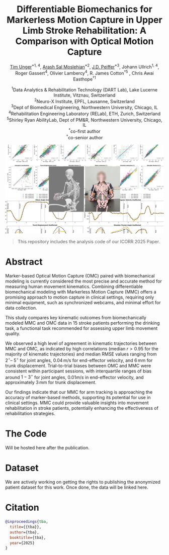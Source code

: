 <div align="center">

# Differentiable Biomechanics for Markerless Motion Capture in Upper Limb Stroke Rehabilitation: A Comparison with Optical Motion Capture

[Tim Unger](https://www.llui.org/lab/computer-vision-lab/)<sup>*1, </sup><sup>4</sup>, [Arash Sal Moslehian](https://moslehian.com)<sup>*2</sup>, [J.D. Peiffer](https://www.sralab.org/researchers/jd-peiffer)<sup>*3</sup>, Johann Ullrich<sup>1, </sup><sup>4</sup>, Roger Gassert<sup>4</sup>, Olivier Lambercy<sup>4</sup>, R. James Cotton<sup>†5</sup> , Chris Awai Easthope<sup>†1</sup>

<sup>1</sup>Data Analytics & Rehabilitation Technology (DART Lab), Lake Lucerne Institute, Vitznau, Switzerland <br>
<sup>2</sup>Neuro-X Institute, EPFL, Lausanne, Switzerland <br>
<sup>3</sup>Dept of Biomedical Engineering, Northwestern University, Chicago, IL <br>
<sup>4</sup>Rehabilitation Engineering Laboratory (RELab), ETH, Zurich, Switzerland <br>
<sup>5</sup>Shirley Ryan AbilityLab, Dept of PM&R, Northwestern University, Chicago, IL <br>
<sup>*</sup>co-first author <br>
<sup>†</sup>co-senior author <br>

<img src="assets/frontmatter.jpg" width="800">

</div>

> This repository includes the analysis code of our ICORR 2025 Paper.

# Abstract
Marker-based Optical Motion Capture (OMC) paired with biomechanical modeling is currently considered the most precise and accurate method for measuring human movement kinematics. Combining differentiable biomechanical modeling with Markerless Motion Capture (MMC) offers a promising approach to motion capture in clinical settings, requiring only minimal equipment, such as synchronized webcams, and minimal effort for data collection. 

This study compares key kinematic outcomes from biomechanically modeled MMC and OMC data in 15 stroke patients performing the drinking task, a functional task recommended for assessing upper limb movement quality. 

We observed a high level of agreement in kinematic trajectories between MMC and OMC, as indicated by high correlations (median $r > 0.95$ for the majority of kinematic trajectories) and median $\text{RMSE}$ values ranging from $2^\circ$– $5^\circ$ for joint angles, $0.04 \, \text{m/s}$ for end-effector velocity, and $6 \, \text{mm}$ for trunk displacement. Trial-to-trial biases between OMC and MMC were consistent within participant sessions, with interquartile ranges of bias around $1-3^\circ$ for joint angles, $0.01m/s$ in end-effector velocity, and approximately $3 \, \text{mm}$ for trunk displacement. 

Our findings indicate that our MMC for arm tracking is approaching the accuracy of marker-based methods, supporting its potential for use in clinical settings. MMC could provide valuable insights into movement rehabilitation in stroke patients, potentially enhancing the effectiveness of rehabilitation strategies. 

# The Code
Will be hosted here after the publication.

# Dataset
We are actively working on getting the rights to publishing the anonymized patient dataset for this work. Once done, the data will be linked here.

# Citation

```bibtex
@inproceedings{tba,
  title={{tba}},
  author={tba},
  booktitle={tba},
  year={2025}
}
```
